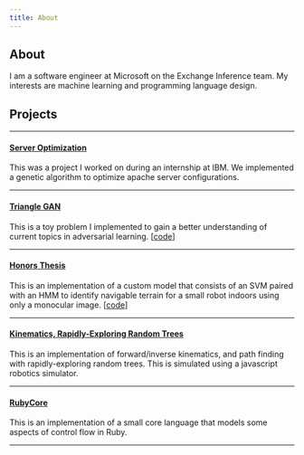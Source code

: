 ```yaml
---
title: About
---
```


## About

I am a software engineer at Microsoft on the Exchange Inference team. My interests are machine learning and programming language design.

## Projects

***

#### [Server Optimization](https://www.google.com/patents/US9734036)

This was a project I worked on during an internship at IBM. We implemented a genetic algorithm to optimize apache server configurations.

***

#### [Triangle GAN](https://mlazos.github.io/posts/2017-12-28-Joint-Distribution-Matching-Triangle-Gan.html)

This is a toy problem I implemented to gain a better understanding of current topics in adversarial learning. [[code](https://github.com/mlazos/triangle-gan-tf)]

***

#### [Honors Thesis](/resources/HonorsThesis.pdf)

This is an implementation of a custom model that consists of an SVM paired with an HMM to identify navigable terrain for a small robot indoors using only a monocular image. [[code](https://github.com/mlazos/HonorsThesis/tree/master/SVMFullFeatureSet/C_implementation)]

***

#### [Kinematics, Rapidly-Exploring Random Trees](https://github.com/mlazos/cs1480)

This is an implementation of forward/inverse kinematics, and path finding with rapidly-exploring random trees. This is simulated using a javascript robotics simulator. 

***

#### [RubyCore](https://github.com/mlazos/RubyCore)

This is an implementation of a small core language that models some aspects of control flow in Ruby.

***

